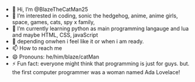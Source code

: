 - 👋 Hi, I’m @BlazeTheCatMan25
- 👀 I’m interested in coding, sonic the hedgehog, anime, anime girls, space, games, cats, spy x family,
- 🌱 I’m currently learning python as main programming langauge and lua and maybe HTML, CSS, javaScript
- 💞️ depending onwhen i feel like it or when i am ready.
- 📫 How to reach me 
- 😄 Pronouns: he/him/blaze/catMan
- ⚡ Fun fact: everyone might think that programming is just for guys. but. the first computer programmer was a woman named Ada Lovelace!

<!---
BlazeTheCatMan25/BlazeTheCatMan25 is a ✨ special ✨ repository because its `README.md` (this file) appears on your GitHub profile.
You can click the Preview link to take a look at your changes.
--->
